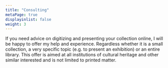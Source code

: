 ```yaml
---
title: "Consulting"
metaPage: true
displayinlist: false
weight: 3
---
```


If you need advice on digitizing and presenting your collection online, I will be happy to offer my help and experience.
Regardless whether it is a small collection, a very specific topic (e.g. to present an exhibition) or an entire library.
This offer is aimed at all institutions of cultural heritage and other similar interested and is not limited to printed matter.
